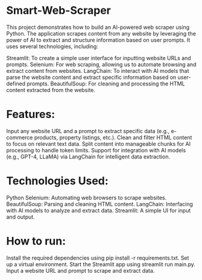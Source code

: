# Smart-Web-Scraper
This project demonstrates how to build an AI-powered web scraper using Python. The application scrapes content from any website by leveraging the power of AI to extract and structure information based on user prompts. It uses several technologies, including:

Streamlit: To create a simple user interface for inputting website URLs and prompts.
Selenium: For web scraping, allowing us to automate browsing and extract content from websites.
LangChain: To interact with AI models that parse the website content and extract specific information based on user-defined prompts.
BeautifulSoup: For cleaning and processing the HTML content extracted from the website.
# Features:
Input any website URL and a prompt to extract specific data (e.g., e-commerce products, property listings, etc.).
Clean and filter HTML content to focus on relevant text data.
Split content into manageable chunks for AI processing to handle token limits.
Support for integration with AI models (e.g., GPT-4, LLaMA) via LangChain for intelligent data extraction.
# Technologies Used:
Python
Selenium: Automating web browsers to scrape websites.
BeautifulSoup: Parsing and cleaning HTML content.
LangChain: Interfacing with AI models to analyze and extract data.
Streamlit: A simple UI for input and output.
# How to run:
Install the required dependencies using pip install -r requirements.txt.
Set up a virtual environment.
Start the Streamlit app using streamlit run main.py.
Input a website URL and prompt to scrape and extract data.

